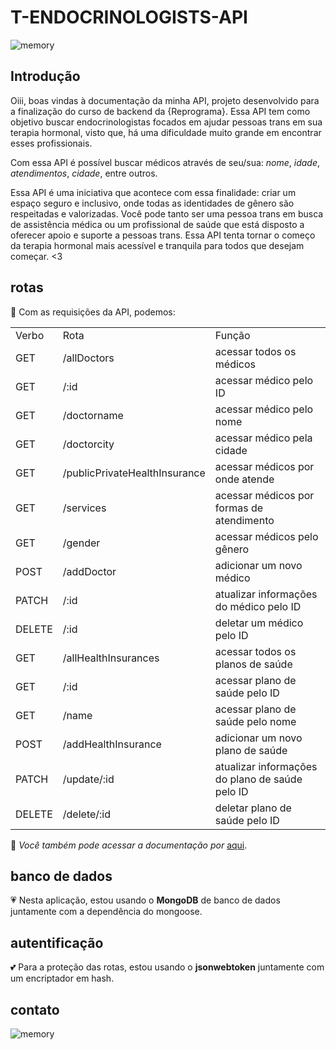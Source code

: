 # T-ENDOCRINOLOGISTS-API

![memory](https://i.pinimg.com/originals/8a/6f/b6/8a6fb68d5aa05877b80733217807637d.gif)

## Introdução

Oiii, boas vindas à documentação da minha API, projeto desenvolvido para a finalização do curso de backend da {Reprograma}. Essa API tem como objetivo buscar endocrinologistas focados em ajudar pessoas trans em sua terapia hormonal, visto que, há uma dificuldade muito grande em encontrar esses profissionais.

Com essa API é possível buscar médicos através de seu/sua: *nome*, *idade*, *atendimentos*, *cidade*, entre outros.

Essa API é uma iniciativa que acontece com essa finalidade: criar um espaço seguro e inclusivo, onde todas as identidades de gênero são respeitadas e valorizadas. Você pode tanto ser uma pessoa trans em busca de assistência médica ou um profissional de saúde que está disposto a oferecer apoio e suporte a pessoas trans. Essa API tenta tornar o começo da terapia hormonal mais acessível e tranquila para todos que desejam começar. <3

## rotas

:heart_decoration: Com as requisições da API, podemos:

<table>
<tr>
  <td>Verbo</td>
  <td>Rota</td>
  <td>Função</td>
</tr>
<tr>
  <td>GET</td>
  <td>/allDoctors</td>
  <td>acessar todos os médicos</td>
</tr>
<tr>
  <td>GET</td>
  <td>/:id</td>
  <td>acessar médico pelo ID</td>
</tr>
<tr>
  <td>GET</td>
  <td>/doctorname</td>
  <td>acessar médico pelo nome</td>
</tr>
<tr>
  <td>GET</td>
  <td>/doctorcity</td>
  <td>acessar médico pela cidade</td>
</tr>
<tr>
  <td>GET</td>
  <td>/publicPrivateHealthInsurance</td>
  <td>acessar médicos por onde atende</td>
</tr>
<tr>
  <td>GET</td>
  <td>/services</td>
  <td>acessar médicos por formas de atendimento</td>
</tr>
<tr>
  <td>GET</td>
  <td>/gender</td>
  <td>acessar médicos pelo gênero</td>
</tr>
<tr>
  <td>POST</td>
  <td>/addDoctor</td>
  <td>adicionar um novo médico</td>
</tr>
<tr>
  <td>PATCH</td>
  <td>/:id</td>
  <td>atualizar informações do médico pelo ID</td>
</tr>
<tr>
  <td>DELETE</td>
  <td>/:id</td>
  <td>deletar um médico pelo ID</td>
</tr>
<tr>
  <td>GET</td>
  <td>/allHealthInsurances</td>
  <td>acessar todos os planos de saúde</td>
</tr>
<tr>
  <td>GET</td>
  <td>/:id</td>
  <td>acessar plano de saúde pelo ID</td>
</tr>
<tr>
  <td>GET</td>
  <td>/name</td>
  <td>acessar plano de saúde pelo nome</td>
</tr>
<tr>
  <td>POST</td>
  <td>/addHealthInsurance</td>
  <td>adicionar um novo plano de saúde</td>
</tr>
<tr>
  <td>PATCH</td>
  <td>/update/:id</td>
  <td>atualizar informações do plano de saúde pelo ID</td>
</tr>
<tr>
  <td>DELETE</td>
  <td>/delete/:id</td>
  <td>deletar plano de saúde pelo ID</td>
</tr>
<table>

:cherry_blossom: *Você também pode acessar a documentação por* [aqui](https://t-endocrinologists-api.onrender.com/minha-rota-de-documentacao/#/).

## banco de dados

:heartpulse: Nesta aplicação, estou usando o **MongoDB** de banco de dados juntamente com a dependência do mongoose.

## autentificação

:two_hearts: Para a proteção das rotas, estou usando o **jsonwebtoken** juntamente com um encriptador em hash.

## contato



![memory](https://cdn.discordapp.com/attachments/1067527845829681182/1133460025868816514/gif_cute.gif)
